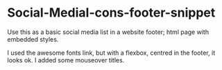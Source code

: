 # Social-MediaI-cons-footer-snippet
Use this as a basic social media list in a website footer; html page with embedded styles.

I used the awesome fonts link, but with a flexbox, centred in the footer, it looks ok. I added some mouseover titles.
